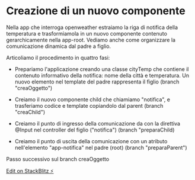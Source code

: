 # Creazione di un nuovo componente
Nella app che interroga openweather estraiamo la riga di notifica della temperatura e trasformiamola in un nuovo componente contenuto gerarchicamente nella app-root. Vediamo anche come organizzare la comunicazione dinamica dal padre a figlio.

Articoliamo il procedimento in quattro fasi:

- Prepariamo l'applicazione creando una classe cityTemp che contiene il contenuto informativo della notifica: nome della città e temperatura. Un nuovo elemento nel template del padre rappresenta il figlio
(branch "creaOggetto")
- Creiamo il nuovo componente child che chiamiamo "notifica", e trasferiamo codice e template copiandolo dal parent
(branch "creaChild")
- Creiamo il punto di ingresso della comunicazione da con la direttiva @Input nel controller del figlio ("notifica")
(branch "preparaChild)

- Creiamo il punto di uscita della comunicazione con un atributo nell'elemento "app-notifica" nel padre (root)
(branch "preparaParent")

Passo successivo sul branch creaOggetto

[Edit on StackBlitz ⚡️](https://stackblitz.com/edit/angular-sswcreachild)